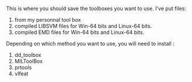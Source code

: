 This is where you should save the toolboxes you want to use.
I've put files:
1) from my personnal tool box
2) compiled LIBSVM files for Win-64 bits and Linux-64 bits.
3) compiled EMD files for Win-64 bits and Linux-64 bits.

Depending on which method you want to use, you will need to install :
1) dd_toolbox
2) MILToolBox
3) prtools
4) vlfeat

